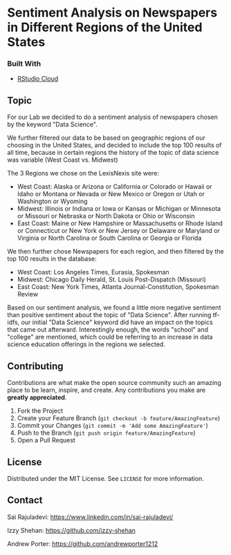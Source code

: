 # Sentiment Analysis on Newspapers in Different Regions of the United States
<!--
*** Thanks for checking out my groups text lab. If you have a suggestion
*** that would make this better, please fork the repo and create a pull request
*** or simply open an issue with the tag "enhancement".
-->


### Built With

* [RStudio Cloud](https://rstudio.cloud/)



<!-- GETTING STARTED -->
## Topic
For our Lab we decided to do a sentiment analysis of newspapers chosen by the keyword "Data Science". 

We further filtered our data to be based on geographic regions of our choosing in the United States, and decided to include the top 100 results of all time, because in certain regions the history of the topic of data science was variable (West Coast vs. Midwest)

The 3 Regions we chose on the LexisNexis site were:

* West Coast: Alaska or Arizona or California or Colorado or Hawaii or Idaho or Montana or Nevada or New Mexico or Oregon or Utah or Washington or Wyoming
* Midwest: Illinois or Indiana or Iowa or Kansas or Michigan or Minnesota or Missouri or Nebraska or North Dakota or Ohio or Wisconsin
* East Coast: Maine or New Hampshire or Massachusetts or Rhode Island or Connecticut or New York or New Jersey or Delaware or Maryland or Virginia or North Carolina or South Carolina or Georgia or Florida

We then further chose Newspapers for each region, and then filtered by the top 100 results in the database:

* West Coast: Los Angeles Times, Eurasia, Spokesman
* Midwest: Chicago Daily Herald, St. Louis Post-Dispatch (Missouri)
* East Coast: New York Times, Atlanta Journal-Constitution, Spokesman Review

Based on our sentiment analysis, we found a little more negative sentiment than positive sentiment about the topic of "Data Science". After running tf-idfs, our initial "Data Science" keyword did have an impact on the topics that came out afterward. Interestingly enough, the words "school" and "college" are mentioned, which could be referring to an increase in data science education offerings in the regions we selected. 

<!-- CONTRIBUTING -->
## Contributing

Contributions are what make the open source community such an amazing place to be learn, inspire, and create. Any contributions you make are **greatly appreciated**.

1. Fork the Project
2. Create your Feature Branch (`git checkout -b feature/AmazingFeature`)
3. Commit your Changes (`git commit -m 'Add some AmazingFeature'`)
4. Push to the Branch (`git push origin feature/AmazingFeature`)
5. Open a Pull Request



<!-- LICENSE -->
## License

Distributed under the MIT License. See `LICENSE` for more information.



<!-- CONTACT -->
## Contact

Sai Rajuladevi: https://www.linkedin.com/in/sai-rajuladevi/

Izzy Shehan: https://github.com/izzy-shehan

Andrew Porter: https://github.com/andrewporter1212





